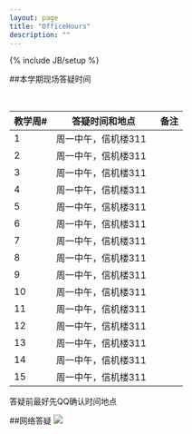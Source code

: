 ```yaml
---
layout: page
title: "OfficeHours"
description: ""
---
```

{% include JB/setup %}

##本学期现场答疑时间

<SCRIPT LANGUAGE="JavaScript">
var firstDay = new Date(2018,3,5,0,0,0); //2016-2-21
var now = Date.now();
var week =  Math.round((now-firstDay.getTime())/86400000.0/7.0+0.5);
if(week<0||week>19) week=0;
document.write("提示：本周是本学期的第<b><font color=blue>"+week+"</font></b>教学周");
</SCRIPT>

<table class="table table-bordered table-condensed">
 <thead>
   <tr>
      <th>教学周# </th>
      <th>答疑时间和地点</th>
	  <th>备注</th>
   </tr>
 </thead> 
 <tbody>
   <tr>
      <td>1  </td>
      <td>周一中午，信机楼311  </td>
      <td> </td>
   </tr>

   <tr>
      <td>2  </td>
      <td>周一中午，信机楼311</td>
      <td> </td>
   </tr>
   <tr>
      <td>3  </td>
      <td>周一中午，信机楼311 </td>
      <td> </td>
   </tr>
   <tr>
      <td>4  </td>
      <td>周一中午，信机楼311  </td>
      <td> </td>
   </tr>
   <tr>
      <td>5  </td>
      <td>周一中午，信机楼311 </td>
      <td> </td>
   </tr>
   <tr>
      <td>6  </td>
      <td>周一中午，信机楼311 </td>
      <td> </td>
   </tr>
   <tr>
      <td>7  </td>
      <td>周一中午，信机楼311 </td>
      <td> </td>
   </tr>
   <tr>
      <td>8  </td>
      <td>周一中午，信机楼311</td>
      <td> </td>
   </tr>
   <tr>
      <td>9  </td>
      <td>周一中午，信机楼311 </td>
      <td> </td>
   </tr>
   <tr>
      <td>10  </td>
      <td>周一中午，信机楼311</td>
      <td> </td>
   </tr>
   <tr>
      <td>11  </td>
      <td>周一中午，信机楼311</td>
      <td> </td>
   </tr>
   <tr>
      <td>12  </td>
      <td>周一中午，信机楼311  </td>
      <td> </td>
   </tr>
   <tr>
      <td>13  </td>
      <td>周一中午，信机楼311 </td>
      <td> </td>
   </tr>
   <tr>
      <td>14  </td>
      <td>周一中午，信机楼311 </td>
      <td> </td>
   </tr>
   <tr>
      <td>15  </td>
      <td>周一中午，信机楼311 </td>
      <td> </td>
   </tr>


 </tbody>
</table>

答疑前最好先QQ确认时间地点

##网络答疑
![](http://i.imgur.com/VqoCatq.png)

